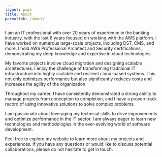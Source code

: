 ```yaml
---
layout: page
title: About
permalink: /about/
---
```


I am an IT professional with over 20 years of experience in the banking industry, with the last 8 years focused on working with the AWS platform. I have worked on numerous large-scale projects, including DST, CMS, and more. I hold AWS Professional Architect and Security certifications, demonstrating my deep knowledge and expertise in cloud technologies.

My favorite projects involve cloud migration and designing scalable architectures. I enjoy the challenge of transforming traditional IT infrastructure into highly scalable and resilient cloud-based systems. This not only optimizes performance but also significantly reduces costs and increases the agility of the organization.

Throughout my career, I have consistently demonstrated a strong ability to manage projects from conception to completion, and I have a proven track record of using innovative solutions to solve complex problems.

I am passionate about leveraging my technical skills to drive improvements and optimize performance in the IT sector. I am always eager to learn new technologies and methodologies in the ever-evolving world of software development.

Feel free to explore my website to learn more about my projects and experiences. If you have any questions or would like to discuss potential collaborations, please do not hesitate to get in touch.
